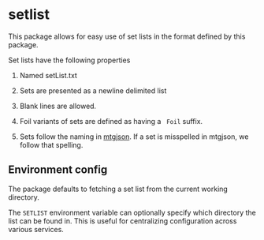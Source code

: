 # setlist

This package allows for easy use of set lists in the format defined by this package.

Set lists have the following properties

1. Named setList.txt

1. Sets are presented as a newline delimited list

1. Blank lines are allowed.

1. Foil variants of sets are defined as having a ` Foil` suffix.

1. Sets follow the naming in [mtgjson](http://mtgjson.com/). If a set is misspelled in mtgjson, we follow that spelling.

## Environment config

The package defaults to fetching a set list from the current working directory.

The `SETLIST` environment variable can optionally specify which directory the list can be found in. This is useful for centralizing configuration across various services.
